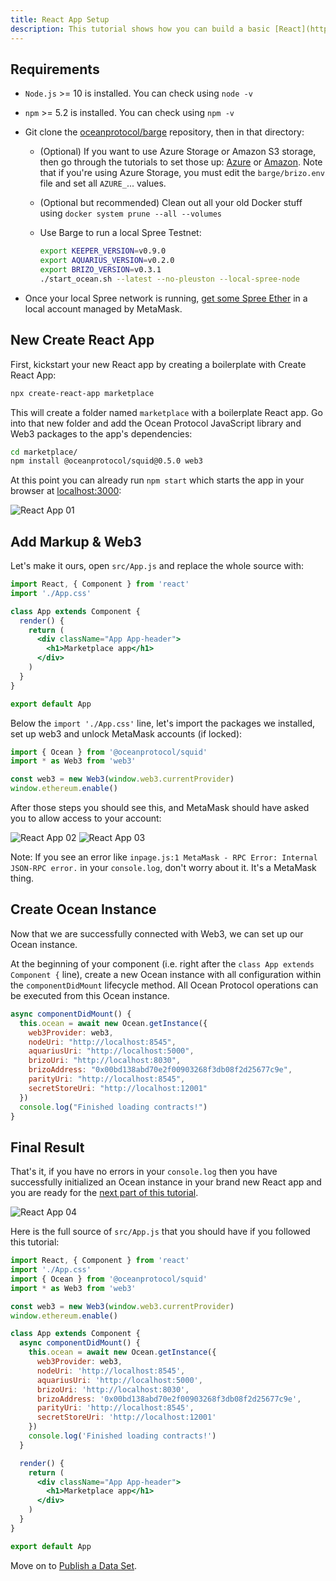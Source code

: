 ```yaml
---
title: React App Setup
description: This tutorial shows how you can build a basic [React](https://reactjs.org/) app with [Create React App](https://github.com/facebook/create-react-app) that uses the squid-js JavaScript package to publish a data set, get a data set, and more.
---
```


## Requirements

- `Node.js` >= 10 is installed. You can check using `node -v`
- `npm` >= 5.2 is installed. You can check using `npm -v`
- Git clone the [oceanprotocol/barge](https://github.com/oceanprotocol/barge) repository, then in that directory:
  - (Optional) If you want to use Azure Storage or Amazon S3 storage, then go through the tutorials to set those up: [Azure](/tutorials/azure-for-brizo/) or [Amazon](/tutorials/amazon-s3-for-brizo/). Note that if you're using Azure Storage, you must edit the `barge/brizo.env` file and set all `AZURE_`... values.
  - (Optional but recommended) Clean out all your old Docker stuff using `docker system prune --all --volumes`
  - Use Barge to run a local Spree Testnet:

    ```bash
    export KEEPER_VERSION=v0.9.0
    export AQUARIUS_VERSION=v0.2.0
    export BRIZO_VERSION=v0.3.1
    ./start_ocean.sh --latest --no-pleuston --local-spree-node
    ```

- Once your local Spree network is running, [get some Spree Ether](/tutorials/get-ether-and-ocean-tokens/#get-ether-for-a-local-spree-testnet) in a local account managed by MetaMask.

## New Create React App

First, kickstart your new React app by creating a boilerplate with Create React App:

```bash
npx create-react-app marketplace
```

This will create a folder named `marketplace` with a boilerplate React app. Go into that new folder and add the Ocean Protocol JavaScript library and Web3 packages to the app's dependencies:

```bash
cd marketplace/
npm install @oceanprotocol/squid@0.5.0 web3
```

At this point you can already run `npm start` which starts the app in your browser at [localhost:3000](http://localhost:3000):

![React App 01](images/react-app-01.png)

## Add Markup & Web3

Let's make it ours, open `src/App.js` and replace the whole source with:

```jsx
import React, { Component } from 'react'
import './App.css'

class App extends Component {
  render() {
    return (
      <div className="App App-header">
        <h1>Marketplace app</h1>
      </div>
    )
  }
}

export default App
```

Below the `import './App.css'` line, let's import the packages we installed, set up web3 and unlock MetaMask accounts (if locked):

```js
import { Ocean } from '@oceanprotocol/squid'
import * as Web3 from 'web3'

const web3 = new Web3(window.web3.currentProvider)
window.ethereum.enable()
```

After those steps you should see this, and MetaMask should have asked you to allow access to your account:

![React App 02](images/react-app-02.png)
![React App 03](images/react-app-03.png)

Note: If you see an error like `inpage.js:1 MetaMask - RPC Error: Internal JSON-RPC error.` in your `console.log`, don't worry about it. It's a MetaMask thing.

## Create Ocean Instance

Now that we are successfully connected with Web3, we can set up our Ocean instance.

At the beginning of your component (i.e. right after the `class App extends Component {` line), create a new Ocean instance with all configuration within the `componentDidMount` lifecycle method. All Ocean Protocol operations can be executed from this Ocean instance.

```js
async componentDidMount() {
  this.ocean = await new Ocean.getInstance({
    web3Provider: web3,
    nodeUri: "http://localhost:8545",
    aquariusUri: "http://localhost:5000",
    brizoUri: "http://localhost:8030",
    brizoAddress: "0x00bd138abd70e2f00903268f3db08f2d25677c9e",
    parityUri: "http://localhost:8545",
    secretStoreUri: "http://localhost:12001"
  })
  console.log("Finished loading contracts!")
}
```

## Final Result

That's it, if you have no errors in your `console.log` then you have successfully initialized an Ocean instance in your brand new React app and you are ready for the [next part of this tutorial](/tutorials/react-publish-data-set/).

![React App 04](images/react-app-04.png)

Here is the full source of `src/App.js` that you should have if you followed this tutorial:

```jsx
import React, { Component } from 'react'
import './App.css'
import { Ocean } from '@oceanprotocol/squid'
import * as Web3 from 'web3'

const web3 = new Web3(window.web3.currentProvider)
window.ethereum.enable()

class App extends Component {
  async componentDidMount() {
    this.ocean = await new Ocean.getInstance({
      web3Provider: web3,
      nodeUri: 'http://localhost:8545',
      aquariusUri: 'http://localhost:5000',
      brizoUri: 'http://localhost:8030',
      brizoAddress: '0x00bd138abd70e2f00903268f3db08f2d25677c9e',
      parityUri: 'http://localhost:8545',
      secretStoreUri: 'http://localhost:12001'
    })
    console.log('Finished loading contracts!')
  }

  render() {
    return (
      <div className="App App-header">
        <h1>Marketplace app</h1>
      </div>
    )
  }
}

export default App
```

Move on to [Publish a Data Set](/tutorials/react-publish-data-set/).
